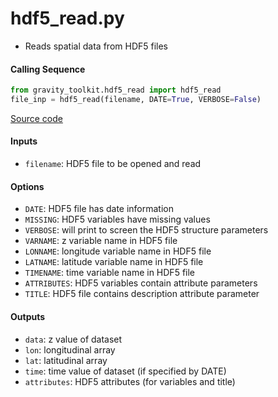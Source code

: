 hdf5_read.py
============

 - Reads spatial data from HDF5 files

#### Calling Sequence
```python
from gravity_toolkit.hdf5_read import hdf5_read
file_inp = hdf5_read(filename, DATE=True, VERBOSE=False)
```
[Source code](https://github.com/tsutterley/read-GRACE-harmonics/blob/master/gravity_toolkit/hdf5_read.py)

#### Inputs
 - `filename`: HDF5 file to be opened and read

#### Options
 - `DATE`: HDF5 file has date information
 - `MISSING`: HDF5 variables have missing values
 - `VERBOSE`: will print to screen the HDF5 structure parameters
 - `VARNAME`: z variable name in HDF5 file
 - `LONNAME`: longitude variable name in HDF5 file
 - `LATNAME`: latitude variable name in HDF5 file
 - `TIMENAME`: time variable name in HDF5 file
 - `ATTRIBUTES`: HDF5 variables contain attribute parameters
 - `TITLE`: HDF5 file contains description attribute parameter

#### Outputs
 - `data`: z value of dataset
 - `lon`: longitudinal array
 - `lat`: latitudinal array
 - `time`: time value of dataset (if specified by DATE)
 - `attributes`: HDF5 attributes (for variables and title)
